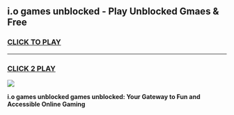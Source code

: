 
## i.o games unblocked - Play Unblocked Gmaes & Free
<h3>
<a href="https://news.freeplayer.one?title=i.o_games_unblocked&ref=23F">CLICK TO PLAY</a></h3>
<hr>

<h3>
<a href="https://news.freeplayer.one?title=i.o_games_unblocked&ref=23F">CLICK 2 PLAY</a>
  
</h3>

<a href="https://news.freeplayer.one?title=i.o_games_unblocked&ref=23F/"><img src="https://clearcache.store/games.png"></a>


**i.o games unblocked games unblocked: Your Gateway to Fun and Accessible Online Gaming**

